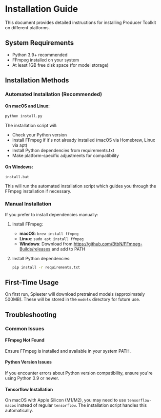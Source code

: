 # Installation Guide

This document provides detailed instructions for installing Producer Toolkit on different platforms.

## System Requirements

- Python 3.9+ recommended
- FFmpeg installed on your system
- At least 1GB free disk space (for model storage)

## Installation Methods

### Automated Installation (Recommended)

#### On macOS and Linux:

```bash
python install.py
```

The installation script will:
- Check your Python version
- Install FFmpeg if it's not already installed (macOS via Homebrew, Linux via apt)
- Install Python dependencies from requirements.txt
- Make platform-specific adjustments for compatibility

#### On Windows:

```
install.bat
```

This will run the automated installation script which guides you through the FFmpeg installation if necessary.

### Manual Installation

If you prefer to install dependencies manually:

1. Install FFmpeg:
   - **macOS**: `brew install ffmpeg`
   - **Linux**: `sudo apt install ffmpeg`
   - **Windows**: Download from https://github.com/BtbN/FFmpeg-Builds/releases and add to PATH

2. Install Python dependencies:
   ```bash
   pip install -r requirements.txt
   ```

## First-Time Usage

On first run, Spleeter will download pretrained models (approximately 500MB). These will be stored in the `models` directory for future use.

## Troubleshooting

### Common Issues

#### FFmpeg Not Found

Ensure FFmpeg is installed and available in your system PATH.

#### Python Version Issues

If you encounter errors about Python version compatibility, ensure you're using Python 3.9 or newer.

#### Tensorflow Installation

On macOS with Apple Silicon (M1/M2), you may need to use `tensorflow-macos` instead of regular `tensorflow`. The installation script handles this automatically.